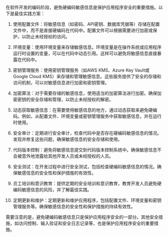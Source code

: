 在软件开发的编码阶段，避免硬编码敏感信息是保护应用程序安全的重要措施。以下是最佳实践方案：

1. 使用配置文件：将敏感信息（如密码、API密钥、数据库凭据等）存储在配置文件中，而不是直接硬编码在代码中。配置文件可以根据需要进行加密或保护，以防止未经授权的访问。

2. 环境变量：使用环境变量来存储敏感信息。环境变量是在操作系统或应用程序运行时设置的变量，可以在代码中动态引用。这样可以避免将敏感信息直接暴露在代码中。

3. 密钥管理服务：使用密钥管理服务（如AWS KMS、Azure Key Vault或Google Cloud KMS）来存储和管理敏感信息。这些服务提供了安全的存储和访问机制，可以对敏感信息进行加密和密钥管理。

4. 加密算法：对于需要存储的敏感信息，使用适当的加密算法进行加密。确保加密密钥的安全存储和管理，以防止未经授权的解密。

5. 动态获取敏感信息：在需要使用敏感信息的地方，通过动态获取来避免硬编码。例如，从配置文件、环境变量或密钥管理服务中获取敏感信息，并在运行时使用。

6. 安全审计：定期进行安全审计，检查代码中是否存在硬编码敏感信息的情况。发现并修复这些问题，确保敏感信息的安全存储和使用。

7. 代码版本控制：避免将敏感信息提交到代码版本控制系统中。确保敏感信息不会被意外地泄露给其他开发人员或未经授权的人员。

8. 安全测试：在开发过程中进行安全测试，包括检查硬编码敏感信息的情况。确保敏感信息的安全性和保护措施的有效性。

9. 员工培训和意识教育：提供定期的安全培训和意识教育，教育开发人员避免硬编码敏感信息的风险，并了解最佳实践。

10. 定期更新和维护：定期更新和维护应用程序，包括配置文件、环境变量和密钥管理服务等。确保敏感信息的安全性和保护措施的持续有效性。

需要注意的是，避免硬编码敏感信息只是保护应用程序安全的一部分。其他安全措施，如访问控制、输入验证和安全日志记录等，也是保护应用程序安全的重要措施。
